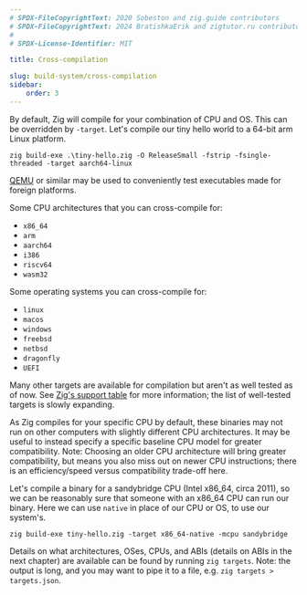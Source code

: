 ```yaml
---
# SPDX-FileCopyrightText: 2020 Sobeston and zig.guide contributors
# SPDX-FileCopyrightText: 2024 BratishkaErik and zigtutor.ru contributors
#
# SPDX-License-Identifier: MIT

title: Cross-compilation

slug: build-system/cross-compilation
sidebar:
    order: 3
---
```


By default, Zig will compile for your combination of CPU and OS. This can be
overridden by `-target`. Let's compile our tiny hello world to a 64-bit arm
Linux platform.

`zig build-exe .\tiny-hello.zig -O ReleaseSmall -fstrip -fsingle-threaded -target aarch64-linux`

[QEMU](https://www.qemu.org/) or similar may be used to conveniently test
executables made for foreign platforms.

Some CPU architectures that you can cross-compile for:

- `x86_64`
- `arm`
- `aarch64`
- `i386`
- `riscv64`
- `wasm32`

Some operating systems you can cross-compile for:

- `linux`
- `macos`
- `windows`
- `freebsd`
- `netbsd`
- `dragonfly`
- `UEFI`

Many other targets are available for compilation but aren't as well tested as
of now. See
[Zig's support table](https://ziglang.org/learn/overview/#wide-range-of-targets-supported)
for more information; the list of well-tested targets is slowly expanding.

As Zig compiles for your specific CPU by default, these binaries may not run on
other computers with slightly different CPU architectures. It may be useful to
instead specify a specific baseline CPU model for greater compatibility. Note:
Choosing an older CPU architecture will bring greater compatibility, but means
you also miss out on newer CPU instructions; there is an efficiency/speed versus
compatibility trade-off here.

Let's compile a binary for a sandybridge CPU (Intel x86_64, circa 2011), so we
can be reasonably sure that someone with an x86_64 CPU can run our binary. Here
we can use `native` in place of our CPU or OS, to use our system's.

`zig build-exe tiny-hello.zig -target x86_64-native -mcpu sandybridge`

Details on what architectures, OSes, CPUs, and ABIs (details on ABIs in the next
chapter) are available can be found by running `zig targets`. Note: the output
is long, and you may want to pipe it to a file, e.g.
`zig targets > targets.json`.
